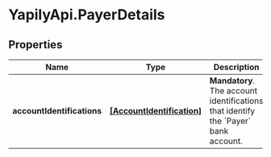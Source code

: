 # YapilyApi.PayerDetails

## Properties

Name | Type | Description | Notes
------------ | ------------- | ------------- | -------------
**accountIdentifications** | [**[AccountIdentification]**](AccountIdentification.md) | __Mandatory__. The account identifications that identify the &#x60;Payer&#x60; bank account. | 


